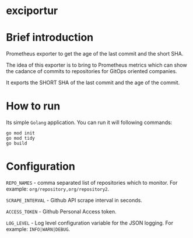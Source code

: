 # exciportur

# Brief introduction
Prometheus exporter to get the age of the last commit and the short SHA.

The idea of this exporter is to bring to Prometheus metrics which can show the cadance of commits to repositories for GitOps oriented companies.

It exports the SHORT SHA of the last commit and the age of the commit.

# How to run
Its simple `Golang` application. You can run it will following commands:
```
go mod init
go mod tidy
go build
```

# Configuration

`REPO_NAMES` - comma separated list of repositories which to monitor. For example: `org/repository,org/repository2`.

`SCRAPE_INTERVAL` - Github API scrape interval in seconds.

`ACCESS_TOKEN` - Github Personal Access token.

`LOG_LEVEL` - Log level configuration variable for the JSON logging. For example: `INFO|WARN|DEBUG`.